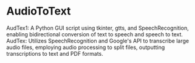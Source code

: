 # AudioToText
AudTex1: A Python GUI script using tkinter, gtts, and SpeechRecognition, enabling bidirectional conversion of text to speech and speech to text. AudTex: Utilizes SpeechRecognition and Google's API to transcribe large audio files, employing audio processing to split files, outputting transcriptions to text and PDF formats.
